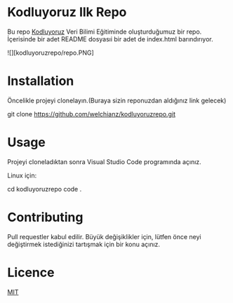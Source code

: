 # Kodluyoruz Ilk Repo

Bu repo [Kodluyoruz](https://www.kodluyoruz.org/) Veri Bilimi Eğitiminde oluşturduğumuz bir repo. İçerisinde bir adet README dosyasıi bir adet de index.html barındırıyor.

![][kodluyoruzrepo/repo.PNG]

# Installation

Öncelikle projeyi clonelayın.(Buraya sizin reponuzdan aldığınız link gelecek)

git clone https://github.com/welchianz/kodluyoruzrepo.git

# Usage 

Projeyi cloneladıktan sonra Visual Studio Code programında açınız.

Linux için:

cd kodluyoruzrepo
code .

# Contributing

Pull requestler kabul edilir. Büyük değişiklikler için, lütfen önce neyi değiştirmek istediğinizi tartışmak için bir konu açınız.

# Licence

[MIT](https://choosealicense.com/licenses/mit/)

